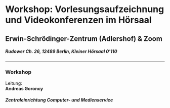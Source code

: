 # Workshop: Vorlesungsaufzeichnung und Videokonferenzen im Hörsaal  
## Erwin-Schrödinger-Zentrum (Adlershof) & Zoom 
##### Rudower Ch. 26, 12489 Berlin, Kleiner Hörsaal 0'110 
--- 
### Workshop 
Leitung: \
**Andreas Goroncy**  
##### Zentraleinrichtung Computer- und Medienservice 